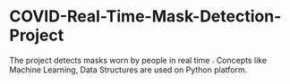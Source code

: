# COVID-Real-Time-Mask-Detection-Project
The project detects masks worn by people in real time . Concepts like Machine Learning, Data Structures are used on Python platform.
